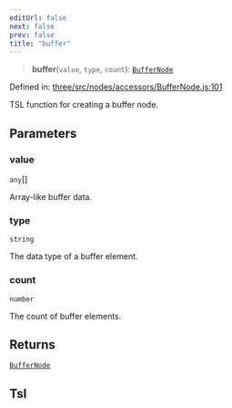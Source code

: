```yaml
---
editUrl: false
next: false
prev: false
title: "buffer"
---
```


> **buffer**(`value`, `type`, `count`): [`BufferNode`](/reference/threewebgpu/classes/buffernode/)

Defined in: [three/src/nodes/accessors/BufferNode.js:101](https://github.com/DefinitelyMaybe/three-i18n/blob/fa57b79433d1c349ffb23a78727299c8d4190136/three/src/nodes/accessors/BufferNode.js#L101)

TSL function for creating a buffer node.

## Parameters

### value

`any`[]

Array-like buffer data.

### type

`string`

The data type of a buffer element.

### count

`number`

The count of buffer elements.

## Returns

[`BufferNode`](/reference/threewebgpu/classes/buffernode/)

## Tsl

